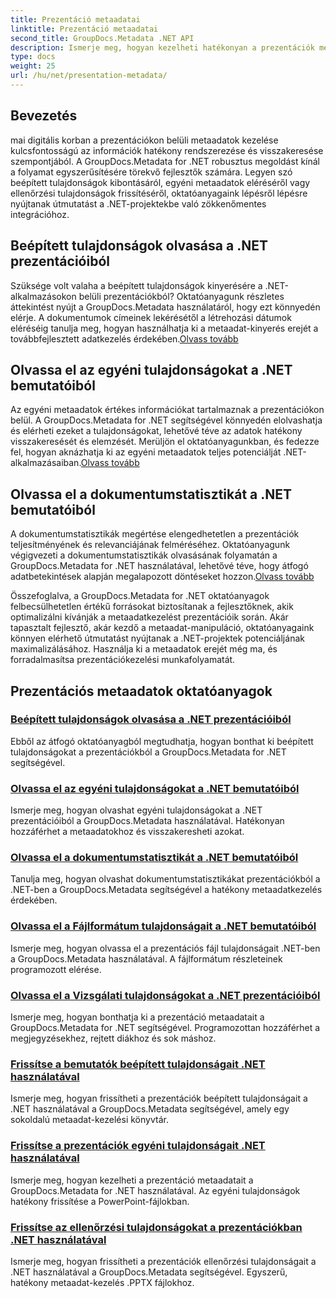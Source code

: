 ```yaml
---
title: Prezentáció metaadatai
linktitle: Prezentáció metaadatai
second_title: GroupDocs.Metadata .NET API
description: Ismerje meg, hogyan kezelheti hatékonyan a prezentációk metaadatait .NET-ben a GroupDocs.Metadata oktatóanyagok segítségével. Könnyedén hozzáférhet a beépített és egyéni tulajdonságokhoz.
type: docs
weight: 25
url: /hu/net/presentation-metadata/
---
```

## Bevezetés

mai digitális korban a prezentációkon belüli metaadatok kezelése kulcsfontosságú az információk hatékony rendszerezése és visszakeresése szempontjából. A GroupDocs.Metadata for .NET robusztus megoldást kínál a folyamat egyszerűsítésére törekvő fejlesztők számára. Legyen szó beépített tulajdonságok kibontásáról, egyéni metaadatok eléréséről vagy ellenőrzési tulajdonságok frissítéséről, oktatóanyagaink lépésről lépésre nyújtanak útmutatást a .NET-projektekbe való zökkenőmentes integrációhoz.

## Beépített tulajdonságok olvasása a .NET prezentációiból

 Szüksége volt valaha a beépített tulajdonságok kinyerésére a .NET-alkalmazásokon belüli prezentációkból? Oktatóanyagunk részletes áttekintést nyújt a GroupDocs.Metadata használatáról, hogy ezt könnyedén elérje. A dokumentumok címeinek lekérésétől a létrehozási dátumok eléréséig tanulja meg, hogyan használhatja ki a metaadat-kinyerés erejét a továbbfejlesztett adatkezelés érdekében.[Olvass tovább](./read-built-in-properties-presentations/)

## Olvassa el az egyéni tulajdonságokat a .NET bemutatóiból

Az egyéni metaadatok értékes információkat tartalmaznak a prezentációkon belül. A GroupDocs.Metadata for .NET segítségével könnyedén elolvashatja és elérheti ezeket a tulajdonságokat, lehetővé téve az adatok hatékony visszakeresését és elemzését. Merüljön el oktatóanyagunkban, és fedezze fel, hogyan aknázhatja ki az egyéni metaadatok teljes potenciálját .NET-alkalmazásaiban.[Olvass tovább](./read-custom-properties-presentations/)

## Olvassa el a dokumentumstatisztikát a .NET bemutatóiból

 A dokumentumstatisztikák megértése elengedhetetlen a prezentációk teljesítményének és relevanciájának felméréséhez. Oktatóanyagunk végigvezeti a dokumentumstatisztikák olvasásának folyamatán a GroupDocs.Metadata for .NET használatával, lehetővé téve, hogy átfogó adatbetekintések alapján megalapozott döntéseket hozzon.[Olvass tovább](./read-document-statistics-presentations/)

Összefoglalva, a GroupDocs.Metadata for .NET oktatóanyagok felbecsülhetetlen értékű forrásokat biztosítanak a fejlesztőknek, akik optimalizálni kívánják a metaadatkezelést prezentációik során. Akár tapasztalt fejlesztő, akár kezdő a metaadat-manipuláció, oktatóanyagaink könnyen elérhető útmutatást nyújtanak a .NET-projektek potenciáljának maximalizálásához. Használja ki a metaadatok erejét még ma, és forradalmasítsa prezentációkezelési munkafolyamatát.

## Prezentációs metaadatok oktatóanyagok
### [Beépített tulajdonságok olvasása a .NET prezentációiból](./read-built-in-properties-presentations/)
Ebből az átfogó oktatóanyagból megtudhatja, hogyan bonthat ki beépített tulajdonságokat a prezentációkból a GroupDocs.Metadata for .NET segítségével.
### [Olvassa el az egyéni tulajdonságokat a .NET bemutatóiból](./read-custom-properties-presentations/)
Ismerje meg, hogyan olvashat egyéni tulajdonságokat a .NET prezentációiból a GroupDocs.Metadata használatával. Hatékonyan hozzáférhet a metaadatokhoz és visszakeresheti azokat.
### [Olvassa el a dokumentumstatisztikát a .NET bemutatóiból](./read-document-statistics-presentations/)
Tanulja meg, hogyan olvashat dokumentumstatisztikákat prezentációkból a .NET-ben a GroupDocs.Metadata segítségével a hatékony metaadatkezelés érdekében.
### [Olvassa el a Fájlformátum tulajdonságait a .NET bemutatóiból](./read-file-format-properties-presentations/)
Ismerje meg, hogyan olvassa el a prezentációs fájl tulajdonságait .NET-ben a GroupDocs.Metadata használatával. A fájlformátum részleteinek programozott elérése.
### [Olvassa el a Vizsgálati tulajdonságokat a .NET prezentációiból](./read-inspection-properties-presentations/)
Ismerje meg, hogyan bonthatja ki a prezentáció metaadatait a GroupDocs.Metadata for .NET segítségével. Programozottan hozzáférhet a megjegyzésekhez, rejtett diákhoz és sok máshoz.
### [Frissítse a bemutatók beépített tulajdonságait .NET használatával](./update-built-in-properties-presentations/)
Ismerje meg, hogyan frissítheti a prezentációk beépített tulajdonságait a .NET használatával a GroupDocs.Metadata segítségével, amely egy sokoldalú metaadat-kezelési könyvtár.
### [Frissítse a prezentációk egyéni tulajdonságait .NET használatával](./update-custom-properties-presentations/)
Ismerje meg, hogyan kezelheti a prezentáció metaadatait a GroupDocs.Metadata for .NET használatával. Az egyéni tulajdonságok hatékony frissítése a PowerPoint-fájlokban.
### [Frissítse az ellenőrzési tulajdonságokat a prezentációkban .NET használatával](./update-inspection-properties-presentations/)
Ismerje meg, hogyan frissítheti a prezentációk ellenőrzési tulajdonságait a .NET használatával a GroupDocs.Metadata segítségével. Egyszerű, hatékony metaadat-kezelés .PPTX fájlokhoz.